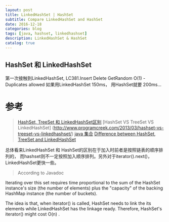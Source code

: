 ```yaml
---
layout: post
title: LinkedHashSet | HashSet 
subtitle: Compare LinkedHashSet and HashSet
date: 2016-12-18
categories: blog
tags: [java, hashset, linkedhashset]
description: LinkedHashSet & HashSet 
catalog: true
---
```

## HashSet 和 LinkedHashSet 

第一次接触到LinkedHashSet, LC381.Insert Delete GetRandom O(1) - Duplicates allowed
如果用LinkedHashSet 150ms， 用HashSet就要 200ms... 

# 参考
> [HashSet, TreeSet 和 LinkedHashSet区别](http://www.cnblogs.com/Terry-greener/archive/2011/12/02/2271707.html)
> [HashSet VS TreeSet VS LinkedHashSet] (http://www.programcreek.com/2013/03/hashset-vs-treeset-vs-linkedhashset/)
> [java 集合](http://liuzxc.github.io/blog/java-advance-05/)
> [Difference between HashSet, TreeSet and LinkedHashSet](http://www.java67.com/2014/01/when-to-use-linkedhashset-vs-treeset-vs-hashset-java.html)

总体看来LinkedHashSet 和 HashSet的区别在于加入时前者是按照链表的顺序排列的， 而hashset则不一定按照加入顺序排列。另外对于iterator().next()，LinkedHashSet更快一些。

> According to Javadoc

Iterating over this set requires time proportional to the sum of the HashSet instance's size (the number of elements) plus the "capacity" of the backing HashMap instance (the number of buckets).

The idea is that, when iterator() is called, HashSet needs to link the its elements while LinkedHashSet has the linkage ready. Therefore, HashSet's iterator() might cost O(n) .

